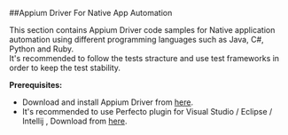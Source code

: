 ##Appium Driver For Native App Automation

This section contains Appium Driver code samples for Native application automation using different programming languages such as Java, C#, Python and Ruby.<br/>
It's recommended to follow the tests stracture and use test frameworks in order to keep the test stability. 

**Prerequisites:**
- Download and install Appium Driver from [here](http://appium.io/downloads.html).
- It's recommended to use Perfecto plugin for Visual Studio / Eclipse / Intellij , Download from [here](https://www.perfectomobile.com/download-integrations).
